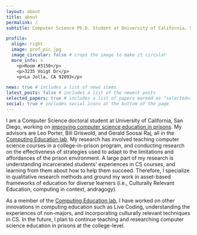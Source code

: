```yaml
---
layout: about
title: about
permalink: /
subtitle: Computer Science Ph.D. Student at University of California, San Diego

profile:
  align: right
  image: prof_pic.jpg
  image_circular: false # crops the image to make it circular
  more_info: >
    <p>Room #3150</p>
    <p>3235 Voigt Dr</p>
    <p>La Jolla, CA 92093</p>

news: true # includes a list of news items
latest_posts: false # includes a list of the newest posts
selected_papers: true # includes a list of papers marked as "selected={true}"
social: true # includes social icons at the bottom of the page
---
```


I am a Computer Science doctoral student at University of California, San Diego, working on [improving computer science education in prisons](https://emmahogan.github.io/projects/1_project/). My advisors are Leo Porter, Bill Griswold, and Gerald Soosai Raj, all in the [Computing Education lab](https://sites.google.com/ucsd.edu/cs-ed-research-group/home?authuser=0). My research has involved teaching computer science courses in a college-in-prison program, and conducting research on the effectiveness of strategies used to adapt to the limitations and affordances of the prison environment. A large part of my research is understanding incarcerated students' experiences in CS courses, and learning from them about how to help them succeed. Therefore, I specialize in qualitative research methods and ground my work in asset-based frameworks of education for diverse learners (i.e., Culturally Relevant Education, computing in context, andragogy).

As a member of the [Computing Education lab](https://sites.google.com/ucsd.edu/cs-ed-research-group/home?authuser=0), I have worked on other innovations in computing education such as Live Coding, understanding the experiences of non-majors, and incorporating culturally relevant techniques in CS. In the future, I plan to continue teaching and researching computer science education in prisons at the college-level.
